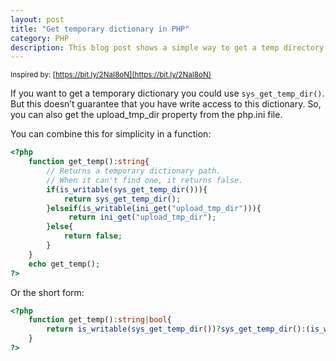 ```yaml
---
layout: post
title: "Get temporary dictionary in PHP"
category: PHP
description: This blog post shows a simple way to get a temp directory in PHP
---
```


<small>Inspired by: [https://bit.ly/2NaI8oN](https://bit.ly/2NaI8oN)</small>

If you want to get a temporary dictionary you could use `sys_get_temp_dir()`. But this doesn’t guarantee that you have write access to this dictionary. So, you can also get the upload_tmp_dir property from the php.ini file.

You can combine this for simplicity in a function:

```php
<?php
    function get_temp():string{
        // Returns a temporary dictionary path.
        // When it can't find one, it returns false.
        if(is_writable(sys_get_temp_dir())){
            return sys_get_temp_dir();
        }elseif(is_writable(ini_get("upload_tmp_dir"))){
             return ini_get("upload_tmp_dir");
        }else{
            return false;
        }
    }
    echo get_temp();
?>
```

Or the short form:

```php
<?php
    function get_temp():string|bool{
        return is_writable(sys_get_temp_dir())?sys_get_temp_dir():(is_writable(ini_get("upload_tmp_dir"))?ini_get("upload_tmp_dir"):false);
    }
?>
```
